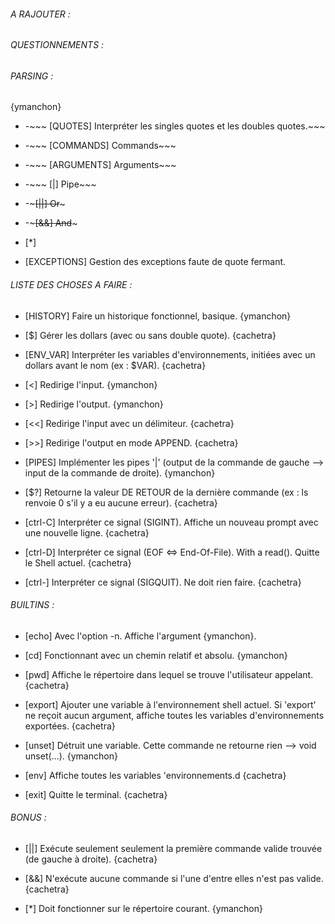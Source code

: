 ###### A RAJOUTER : ######

###### QUESTIONNEMENTS : ######

###### PARSING : ######
{ymanchon}

- -~~~ [QUOTES] Interpréter les singles quotes et les doubles quotes.~~~

- -~~~ [COMMANDS] Commands~~~

- -~~~ [ARGUMENTS] Arguments~~~

- -~~~ [|] Pipe~~~

- -~~~[||] Or~~~

- -~~~[&&] And~~~

- [*]

- [EXCEPTIONS] Gestion des exceptions faute de quote fermant.

###### LISTE DES CHOSES A FAIRE : ######

- [HISTORY] Faire un historique fonctionnel, basique. {ymanchon}

- [$] Gérer les dollars (avec ou sans double quote). {cachetra}

- [ENV_VAR] Interpréter les variables d'environnements, initiées avec un dollars avant le nom (ex : $VAR). {cachetra}

- [<] Redirige l'input. {ymanchon}

- [>] Redirige l'output. {ymanchon}

- [<<] Redirige l'input avec un délimiteur. {cachetra}

- [>>] Redirige l'output en mode APPEND. {cachetra}

- [PIPES] Implémenter les pipes '|' (output de la commande de gauche --> input de la commande de droite). {ymanchon}

- [$?] Retourne la valeur DE RETOUR de la dernière commande (ex : ls renvoie 0 s'il y a eu aucune erreur). {cachetra}

- [ctrl-C] Interpréter ce signal (SIGINT). Affiche un nouveau prompt avec une nouvelle ligne. {cachetra}

- [ctrl-D] Interpréter ce signal (EOF <=> End-Of-File). With a read(). Quitte le Shell actuel. {cachetra}

- [ctrl-\] Interpréter ce signal (SIGQUIT). Ne doit rien faire. {cachetra}

###### BUILTINS : ######

- [echo] Avec l'option -n. Affiche l'argument {ymanchon}.

- [cd] Fonctionnant avec un chemin relatif et absolu. {ymanchon}

- [pwd] Affiche le répertoire dans lequel se trouve l'utilisateur appelant. {cachetra}

- [export] Ajouter une variable à l'environnement shell actuel. Si 'export' ne reçoit aucun argument, affiche toutes les variables d'environnements exportées. {cachetra}

- [unset] Détruit une variable. Cette commande ne retourne rien --> void unset(...). {ymanchon}

- [env] Affiche toutes les variables 'environnements.d {cachetra}

- [exit] Quitte le terminal. {cachetra}

###### BONUS : ######

- [||] Exécute seulement seulement la première commande valide trouvée (de gauche à droite). {cachetra}

- [&&] N'exécute aucune commande si l'une d'entre elles n'est pas valide. {cachetra}

- [*] Doit fonctionner sur le répertoire courant. {ymanchon}
